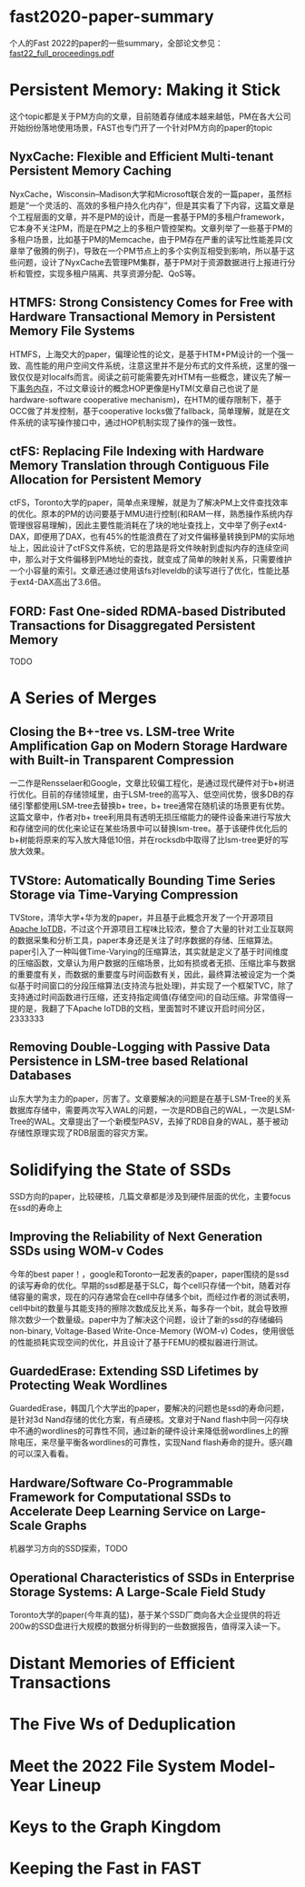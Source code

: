 <!--
 * @Descripttion: 
 * @version: 
 * @Author: cm.d
 * @Date: 2022-03-13 21:17:41
 * @LastEditors: cm.d
 * @LastEditTime: 2022-03-13 21:33:25
-->
# fast2020-paper-summary

个人的Fast 2022的paper的一些summary，全部论文参见：[fast22_full_proceedings.pdf](https://www.usenix.org/system/files/fast22_full_proceedings.pdf)

# Persistent Memory: Making it Stick

这个topic都是关于PM方向的文章，目前随着存储成本越来越低，PM在各大公司开始纷纷落地使用场景，FAST也专门开了一个针对PM方向的paper的topic

## NyxCache: Flexible and Efficient Multi-tenant Persistent Memory Caching

NyxCache，Wisconsin–Madison大学和Microsoft联合发的一篇paper，虽然标题是“一个灵活的、高效的多租户持久化内存”，但是其实看了下内容，这篇文章是个工程层面的文章，并不是PM的设计，而是一套基于PM的多租户framework，它本身不关注PM，而是在PM之上的多租户管控架构。文章列举了一些基于PM的多租户场景，比如基于PM的Memcache，由于PM存在严重的读写比性能差异(文章举了傲腾的例子)，导致在一个PM节点上的多个实例互相受到影响，所以基于这些问题，设计了NyxCache去管理PM集群，基于PM对于资源数据进行上报进行分析和管控，实现多租户隔离、共享资源分配、QoS等。

## HTMFS: Strong Consistency Comes for Free with Hardware Transactional Memory in Persistent Memory File Systems

HTMFS，上海交大的paper，偏理论性的论文，是基于HTM+PM设计的一个强一致、高性能的用户空间文件系统，注意这里并不是分布式的文件系统，这里的强一致仅仅是对localfs而言。阅读之前可能需要先对HTM有一些概念，建议先了解一下[事务内存](https://en.wikipedia.org/wiki/Transactional_memory)，不过文章设计的概念HOP更像是HyTM(文章自己也说了是hardware-software cooperative mechanism)，在HTM的缓存限制下，基于OCC做了并发控制，基于cooperative locks做了fallback，简单理解，就是在文件系统的读写操作接口中，通过HOP机制实现了操作的强一致性。

## ctFS: Replacing File Indexing with Hardware Memory Translation through Contiguous File Allocation for Persistent Memory

ctFS，Toronto大学的paper，简单点来理解，就是为了解决PM上文件查找效率的优化。原本的PM的访问要基于MMU进行控制(和RAM一样，熟悉操作系统内存管理很容易理解)，因此主要性能消耗在了块的地址查找上，文中举了例子ext4-DAX，即便用了DAX，也有45%的性能浪费在了对文件偏移量转换到PM的实际地址上，因此设计了ctFS文件系统，它的思路是将文件映射到虚拟内存的连续空间中，那么对于文件偏移到PM地址的查找，就变成了简单的映射关系，只需要维护一个小容量的索引。文章还通过使用该fs对leveldb的读写进行了优化，性能比基于ext4-DAX高出了3.6倍。

## FORD: Fast One-sided RDMA-based Distributed Transactions for Disaggregated Persistent Memory

TODO

# A Series of Merges

## Closing the B+-tree vs. LSM-tree Write Amplification Gap on Modern Storage Hardware with Built-in Transparent Compression

一二作是Rensselaer和Google，文章比较偏工程化，是通过现代硬件对于b+树进行优化。目前的存储领域里，由于LSM-tree的高写入、低空间优势，很多DB的存储引擎都使用LSM-tree去替换b+ tree，b+ tree通常在随机读的场景更有优势。这篇文章中，作者对b+ tree利用具有透明无损压缩能力的硬件设备来进行写放大和存储空间的优化来论证在某些场景中可以替换lsm-tree。基于该硬件优化后的b+树能将原来的写入放大降低10倍，并在rocksdb中取得了比lsm-tree更好的写放大效果。

## TVStore: Automatically Bounding Time Series Storage via Time-Varying Compression

TVStore，清华大学+华为发的paper，并且基于此概念开发了一个开源项目[Apache IoTDB](https://iotdb.apache.org/)，不过这个开源项目工程味比较浓，整合了大量的针对工业互联网的数据采集和分析工具，paper本身还是关注了时序数据的存储、压缩算法。paper引入了一种叫做Time-Varying的压缩算法，其实就是定义了基于时间维度的压缩函数，文章认为用户数据的压缩场景，比如有损或者无损、压缩比率与数据的重要度有关，而数据的重要度与时间函数有关，因此，最终算法被设定为一个类似基于时间窗口的分段压缩算法(支持流与批处理)，并实现了一个框架TVC，除了支持通过时间函数进行压缩，还支持指定阈值(存储空间)的自动压缩。非常值得一提的是，我翻了下Apache IoTDB的文档，里面暂时不建议开启时间分区，2333333

## Removing Double-Logging with Passive Data Persistence in LSM-tree based Relational Databases

山东大学为主力的paper，厉害了。文章要解决的问题是在基于LSM-Tree的关系数据库存储中，需要两次写入WAL的问题，一次是RDB自己的WAL，一次是LSM-Tree的WAL。文章提出了一个新模型PASV，去掉了RDB自身的WAL，基于被动存储性原理实现了RDB层面的容灾方案。

# Solidifying the State of SSDs

SSD方向的paper，比较硬核，几篇文章都是涉及到硬件层面的优化，主要focus在ssd的寿命上

## Improving the Reliability of Next Generation SSDs using WOM-v Codes

今年的best paper！，google和Toronto一起发表的paper，paper围绕的是ssd的读写寿命的优化。早期的ssd都是基于SLC，每个cell只存储一个bit，随着对存储容量的需求，现在的闪存通常会在cell中存储多个bit，而经过作者的测试表明，cell中bit的数量与其能支持的擦除次数成反比关系，每多存一个bit，就会导致擦除次数少一个数量级。paper中为了解决这个问题，设计了新的ssd的存储编码non-binary, Voltage-Based Write-Once-Memory (WOM-v) Codes，使用很低的性能损耗实现空间的优化，并且设计了基于FEMU的模拟器进行测试。

## GuardedErase: Extending SSD Lifetimes by Protecting Weak Wordlines

GuardedErase，韩国几个大学出的paper，要解决的问题也是ssd的寿命问题，是针对3d Nand存储的优化方案，有点硬核。文章对于Nand flash中同一闪存块中不通的wordlines的可靠性不同，通过新的硬件设计来降低弱wordlines上的擦除电压，来尽量平衡各wordlines的可靠性，实现Nand flash寿命的提升。感兴趣的可以深入看看。

## Hardware/Software Co-Programmable Framework for Computational SSDs to Accelerate Deep Learning Service on Large-Scale Graphs

机器学习方向的SSD探索，TODO

## Operational Characteristics of SSDs in Enterprise Storage Systems: A Large-Scale Field Study

Toronto大学的paper(今年真的猛)，基于某个SSD厂商向各大企业提供的将近200w的SSD盘进行大规模的数据分析得到的一些数据报告，值得深入读一下。

# Distant Memories of Efficient Transactions

# The Five Ws of Deduplication

# Meet the 2022 File System Model-Year Lineup

# Keys to the Graph Kingdom

# Keeping the Fast in FAST


